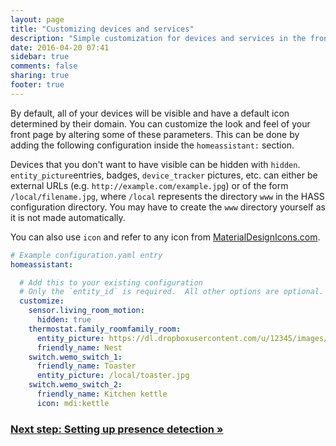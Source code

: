 ```yaml
---
layout: page
title: "Customizing devices and services"
description: "Simple customization for devices and services in the frontend."
date: 2016-04-20 07:41
sidebar: true
comments: false
sharing: true
footer: true
---
```

 
By default, all of your devices will be visible and have a default icon determined by their domain. You can customize the look and feel of your front 
page by altering some of these parameters. This can be done by adding the following configuration inside the `homeassistant:` section.

Devices that you don't want to have visible can be hidden with `hidden`.  
`entity_picture`entries, badges, `device_tracker` pictures, etc. can either be external URLs (e.g. `http://example.com/example.jpg`) or 
of the form `/local/filename.jpg`, where `/local` represents the directory `www` in the HASS configuration directory. 
You may have to create the `www` directory yourself as it is not made automatically.

You can also use `icon` and refer to any icon from [MaterialDesignIcons.com](http://MaterialDesignIcons.com).

```yaml
# Example configuration.yaml entry
homeassistant:

  # Add this to your existing configuration
  # Only the `entity_id` is required.  All other options are optional.
  customize:
    sensor.living_room_motion:
      hidden: true
    thermostat.family_roomfamily_room:
      entity_picture: https://dl.dropboxusercontent.com/u/12345/images/nest.jpg
      friendly_name: Nest
    switch.wemo_switch_1:
      friendly_name: Toaster
      entity_picture: /local/toaster.jpg
    switch.wemo_switch_2:
      friendly_name: Kitchen kettle
      icon: mdi:kettle
```

### [Next step: Setting up presence detection &raquo;](/getting-started/presence-detection/)
